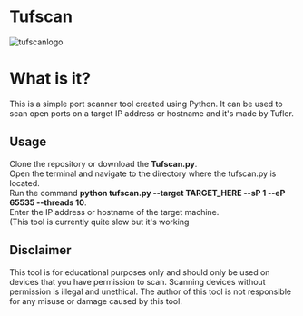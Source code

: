 # Tufscan
![tufscanlogo](https://user-images.githubusercontent.com/112339903/228057476-68592e02-25a0-4db4-b72f-3e5e172a8093.png)
<h1>What is it?</h1>
<p>This is a simple port scanner tool created using Python. It can be used to scan open ports on a target IP address or hostname and it's made by Tufler.<p>
<h2>Usage</h2>
    Clone the repository or download the <strong>Tufscan.py</strong>.<br>
    Open the terminal and navigate to the directory where the tufscan.py is located.<br>
    Run the command <strong>python tufscan.py --target TARGET_HERE --sP 1 --eP 65535 --threads 10</strong>.<br>
    Enter the IP address or hostname of the target machine.<br>
    (This tool is currently quite slow but it's working<br>
<h2>Disclaimer</h2>
  This tool is for educational purposes only and should only be used on devices that you have permission to scan. Scanning devices without permission is illegal and unethical. The author of this tool is not responsible for any misuse or damage caused by this tool.
